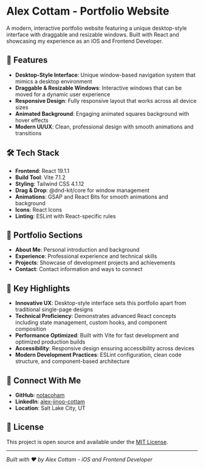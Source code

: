 # Alex Cottam - Portfolio Website

A modern, interactive portfolio website featuring a unique desktop-style interface with draggable and resizable windows. Built with React and showcasing my experience as an iOS and Frontend Developer.

## 🌟 Features

- **Desktop-Style Interface**: Unique window-based navigation system that mimics a desktop environment
- **Draggable & Resizable Windows**: Interactive windows that can be moved for a dynamic user experience
- **Responsive Design**: Fully responsive layout that works across all device sizes
- **Animated Background**: Engaging animated squares background with hover effects
- **Modern UI/UX**: Clean, professional design with smooth animations and transitions

## 🛠️ Tech Stack

- **Frontend**: React 19.1.1
- **Build Tool**: Vite 7.1.2
- **Styling**: Tailwind CSS 4.1.12
- **Drag & Drop**: @dnd-kit/core for window management
- **Animations**: GSAP and React Bits for smooth animations and background
- **Icons**: React Icons
- **Linting**: ESLint with React-specific rules

## 📱 Portfolio Sections

- **About Me**: Personal introduction and background
- **Experience**: Professional experience and technical skills
- **Projects**: Showcase of development projects and achievements
- **Contact**: Contact information and ways to connect

## 🎯 Key Highlights

- **Innovative UX**: Desktop-style interface sets this portfolio apart from traditional single-page designs
- **Technical Proficiency**: Demonstrates advanced React concepts including state management, custom hooks, and component composition
- **Performance Optimized**: Built with Vite for fast development and optimized production builds
- **Accessibility**: Responsive design ensuring accessibility across devices
- **Modern Development Practices**: ESLint configuration, clean code structure, and component-based architecture

## 🔗 Connect With Me

- **GitHub**: [notacoham](https://github.com/notacoham)
- **LinkedIn**: [alex-jinoo-cottam](https://www.linkedin.com/in/alex-jinoo-cottam/)
- **Location**: Salt Lake City, UT

## 📄 License

This project is open source and available under the [MIT License](LICENSE).

---

*Built with ❤️ by Alex Cottam - iOS and Frontend Developer*
